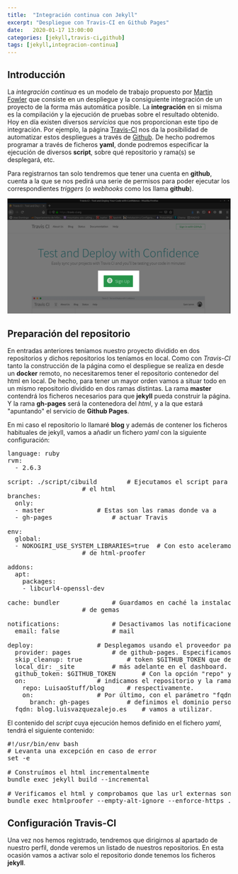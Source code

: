 ```yaml
---
title:  "Integración continua con Jekyll"
excerpt: "Despliegue con Travis-CI en Github Pages"
date:   2020-01-17 13:00:00
categories: [jekyll,travis-ci,github]
tags: [jekyll,integracion-continua]
---
```


## Introducción

La _integración continua_ es un modelo de trabajo propuesto por [Martin Fowler](https://es.wikipedia.org/wiki/Martin_Fowler) que consiste en un despliegue y la consiguiente integración de un proyecto de la forma más automática posible. La **integración** en si misma es la compilación y la ejecución de pruebas sobre el resultado obtenido.
Hoy en día existen diversos _servicios_ que nos proporcionan este tipo de integración. Por ejemplo, la página [Travis-CI](https://travis-ci.org) nos da la posibilidad de automatizar estos despliegues a través de [Github](https://github.com/). De hecho podremos programar a través de ficheros **yaml**, donde podremos especificar la ejecución de diversos **script**, sobre qué repositorio y rama(s) se desplegará, etc.

Para registrarnos tan solo tendremos que tener una cuenta en **github**, cuenta a la que se nos pedirá una serie de permisos para poder ejecutar los correspondientes _triggers_ (o _webhooks_ como los llama **github**).

<a href="/images/sign-up-travis.png"><img src="/images/sign-up-travis.png" /></a>


## Preparación del repositorio

En entradas anteriores teníamos nuestro proyecto dividido en dos repositorios y dichos repositorios los teníamos en local. Como con *Travis-CI* tanto la construcción de la página como el despliegue se realiza en desde un **docker** remoto, no necesitaremos tener el repositorio contenedor del html en local. De hecho, para tener un mayor orden vamos a situar todo en un mismo repositorio dividido en dos ramas distintas.
La rama **master** contendrá los ficheros necesarios para que **jekyll** pueda construir la página. Y la rama **gh-pages** será la contenedora del *html*, y a la que estará "apuntando" el servicio de **Github Pages**.

En mi caso el repositorio lo llamaré **blog** y además de contener los ficheros habituales de jekyll, vamos a añadir un fichero *yaml* con la siguiente configuración:

<pre>
language: ruby
rvm:
  - 2.6.3

script: ./script/cibuild		# Ejecutamos el script para construir
					# el html
branches:
  only:
  - master				# Estas son las ramas donde va a
  - gh-pages				# actuar Travis

env:
  global:
  - NOKOGIRI_USE_SYSTEM_LIBRARIES=true	# Con esto aceleramos la instalación 
					# de html-proofer

addons:
  apt:
    packages:
    - libcurl4-openssl-dev

cache: bundler 				# Guardamos en caché la instalación
					# de gemas

notifications:				# Desactivamos las notificaciones por
  email: false				# mail

deploy:					# Desplegamos usando el proveedor pages
  provider: pages			# de github-pages. Especificamos el
  skip_cleanup: true			# token $GITHUB_TOKEN que definiremos
  local_dir: _site			# más adelante en el dashboard.
  github_token: $GITHUB_TOKEN		# Con la opción "repo" y "branch"
  on:					# indicamos el repositorio y la rama
    repo: LuisaoStuff/blog		# respectivamente.
    on:					# Por último, con el parámetro "fqdn"
      branch: gh-pages			# definimos el dominio personal que
  fqdn: blog.luisvazquezalejo.es	# vamos a utilizar.
</pre>

El contenido del *script* cuya ejecución hemos definido en el fichero *yaml*, tendrá el siguiente contenido:

<pre>
#!/usr/bin/env bash
# Levanta una excepción en caso de error
set -e

# Construímos el html incrementalmente
bundle exec jekyll build --incremental

# Verificamos el html y comprobamos que las url externas son https
bundle exec htmlproofer --empty-alt-ignore --enforce-https ./_site
</pre>

## Configuración Travis-CI

Una vez nos hemos registrado, tendremos que dirigirnos al apartado de nuestro perfil, donde veremos un listado de nuestros repositorios. En esta ocasión vamos a activar solo el repositorio donde tenemos los ficheros **jekyll**.
